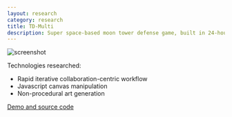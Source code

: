 ```yaml
---
layout: research
category: research
title: TD-Multi
description: Super space-based moon tower defense game, built in 24-hours at CodeDay.
---
```


![screenshot](https://a248.e.akamai.net/camo.github.com/5312d8303b4790fb89433b4170de8a314040a8be/687474703a2f2f692e696d6775722e636f6d2f313176474a34772e706e67)

Technologies researched:

* Rapid iterative collaboration-centric workflow
* Javascript canvas manipulation
* Non-procedural art generation

[Demo and source code](https://github.com/tangmi/td-multi)